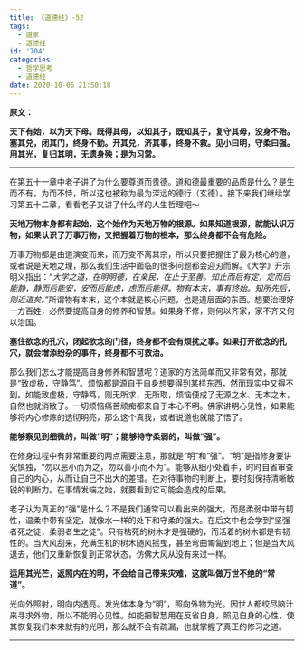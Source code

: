```yaml
---
title: 《道德经》-52
tags:
  - 道家
  - 道德经
id: '704'
categories:
  - 哲学思考
  - 道德经
date: 2020-10-06 21:50:18
---
```


**原文：**

**天下有始，以为天下母。既得其母，以知其子，既知其子，复守其母，没身不殆。塞其兑，闭其门，终身不勤。开其兑，济其事，终身不救。见小曰明，守柔曰强。用其光，复归其明，无遗身殃；是为习常。**
<!-- more -->
* * *

在第五十一章中老子讲了为什么要尊道而贵德。道和德最重要的品质是什么？是生而不有，为而不恃，所以这也被称为最为深远的德行（玄德）。接下来我们继续学习第五十二章，看看老子又讲了什么样的人生哲理吧～

**天地万物本身都有起始，这个始作为天地万物的根源。如果知道根源，就能认识万物，如果认识了万事万物，又把握着万物的根本，那么终身都不会有危险。**

万事万物都是由道演变而来，而万变不离其宗，所以只要把握住了最为核心的道，或者说是天地之理，那么我们生活中面临的很多问题都会迎刃而解。《大学》开宗明义指出：“_大学之道，在明明德，在亲民，在止于至善。知止而后有定，定而后能静，静而后能安，安而后能虑，虑而后能得。物有本末，事有终始。知所先后，则近道矣。_”所谓物有本末，这个本就是核心问题，也是道层面的东西。想要治理好一方百姓，必然要提高自身的修养和智慧。如果身不修，则何以齐家，家不齐又何以治国。

**塞住欲念的孔穴，闭起欲念的门径，终身都不会有烦扰之事。如果打开欲念的孔穴，就会增添纷杂的事件，终身都不可救治。**

那么我们怎么才能提高自身修养和智慧呢？道家的方法简单而又非常有效，那就是“致虚极，守静笃”。烦恼都是源自于自身想要得到某样东西，然而现实中又得不到。如能致虚极，守静笃，则无所求，无所取，烦恼便成了无源之水、无本之木，自然也就消散了。一切烦恼痛苦顽痴都来自于本心不明。佛家讲明心见性，如果能够将内心修炼的透彻明亮，那么这个真我，或者说道也就能了悟了。

**能够察见到细微的，叫做“明”；能够持守柔弱的，叫做“强”。**

在修身过程中有非常重要的两点需要注意，那就是“明”和“强”。“明”是指修身要讲究慎独，“勿以恶小而为之，勿以善小而不为”。能够从细小处着手，时时自省审查自己的内心，从而让自己不出大的差错。在对待事物的判断上，要时刻保持清晰敏锐的判断力。在事情发端之始，就要看到它可能会造成的后果。

老子认为真正的“强”是什么？不是我们通常可以看出来的强大，而是柔弱中带有韧性，温柔中带有坚定，就像水一样的处下和守柔的强大。在后文中也会学到“坚强者死之徒，柔弱者生之徒”。只有枯死的树木才是强硬的，而活着的树木都是有韧性的。当大风刮来，充满生机的树木随风摇曳，甚至弯曲匍匐到地上；但是当大风退去，他们又重新恢复到正常状态，仿佛大风从没有来过一样。

**运用其光芒，返照内在的明，不会给自己带来灾难，这就叫做万世不绝的“常道”。**

光向外照射，明向内透亮。发光体本身为“明”，照向外物为光。因世人都绞尽脑汁来寻求外物，所以不能明心见性。如能把智慧用在反省自身，照见自身的心性，使其恢复我们本来就有的光明，那么就不会有疏漏，也就掌握了真正的修习之道。

* * *

